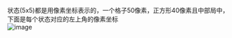 状态(5x5)都是用像素坐标表示的，一个格子50像素，正方形40像素且中部局中，下面是每个状态对应的左上角的像素坐标  
![image](https://github.com/z1x1ang/rltd/assets/39713835/b12f31b9-7728-4e77-92c5-edbe18fcdc78)


